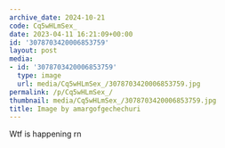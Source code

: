 ```yaml
---
archive_date: 2024-10-21
code: Cq5wHLmSex_
date: 2023-04-11 16:21:09+00:00
id: '3078703420006853759'
layout: post
media:
- id: '3078703420006853759'
  type: image
  url: media/Cq5wHLmSex_/3078703420006853759.jpg
permalink: /p/Cq5wHLmSex_/
thumbnail: media/Cq5wHLmSex_/3078703420006853759.jpg
title: Image by amargofgechechuri
---
```


Wtf is happening rn
